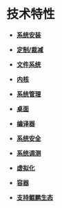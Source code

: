 # 技术特性<a name="ZH-CN_TOPIC_0182825780"></a>

-   **[系统安装](系统安装.md)**  

-   **[定制/裁减](定制-裁减.md)**  

-   **[文件系统](文件系统.md)**  

-   **[内核](内核.md)**  

-   **[系统管理](系统管理.md)**  

-   **[桌面](桌面.md)**  

-   **[编译器](编译器.md)**  

-   **[系统安全](系统安全.md)**  

-   **[系统调测](系统调测.md)**  

-   **[虚拟化](虚拟化.md)**  

-   **[容器](容器.md)**  

-   **[支持鲲鹏生态](支持鲲鹏生态.md)**  


